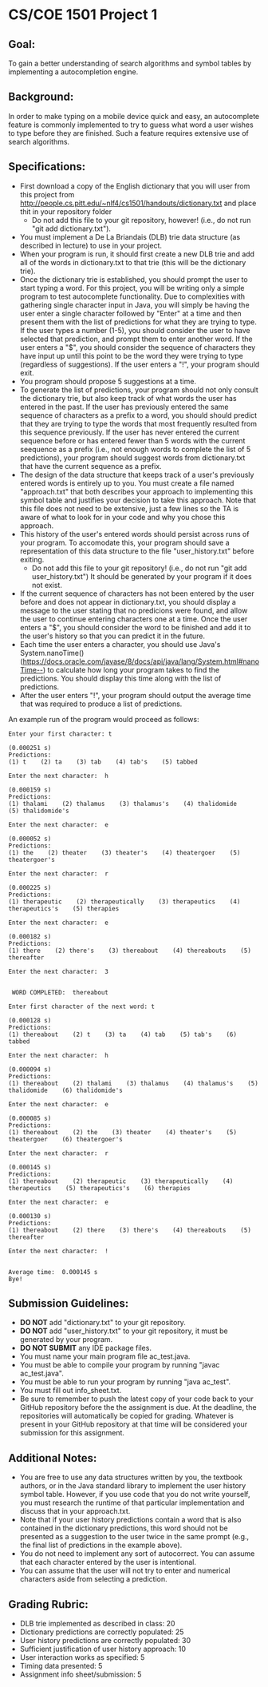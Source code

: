 # CS/COE 1501 Project 1

## Goal:
To gain a better understanding of search algorithms and symbol tables by
implementing a autocompletion engine.

## Background:
In order to make typing on a mobile device quick and easy, an autocomplete
feature is commonly implemented to try to guess what word a user wishes to type
before they are finished. Such a feature requires extensive use of search
algorithms.

## Specifications:
* First download a copy of the English dictionary that you will user from this 
  project from http://people.cs.pitt.edu/~nlf4/cs1501/handouts/dictionary.txt
  and place thit in your repository folder
	* Do not add this file to your git repository, however! (i.e., do not run
	  "git add dictionary.txt").
* You must implement a De La Briandais (DLB) trie data structure (as described
  in lecture) to use in your project.
* When your program is run, it should first create a new DLB trie and add all
  of the words in dictionary.txt to that trie (this will be the dictionary
  trie).
* Once the dictionary trie is established, you should prompt the user
  to start typing a word.  For this project, you will be writing only a simple
  program to test autocomplete functionality. Due to complexities with
  gathering single character input in Java, you will simply be having the
  user enter a single character followed by "Enter" at a time and then
  present them with the list of predictions for what they are trying to type.
  If the user types a number (1-5), you should consider the user to have selected
  that prediction, and prompt them to enter another word.  If the user enters a
  "$", you should consider the sequence of characters they have input up until this
  point to be the word they were trying to type (regardless of suggestions).  If 
  the user enters a "!", your program should exit.
* You program should propose 5 suggestions at a time.
* To generate the list of predictions, your program should not only consult
  the dictionary trie, but also keep track of what words the user has entered
  in the past. If the user has previously entered the same sequence of
  characters as a prefix to a word, you should should predict that they are 
  trying to type the words that most frequently resulted from this sequence
  previously. If the user has never entered the current sequence before or
  has entered fewer than 5 words with the current seequence as a prefix
  (i.e., not enough words to complete the list of 5 predictions), your program
  should suggest words from dictionary.txt that have the current sequence as a
  prefix.
* The design of the data structure that keeps track of a user's previously 
  entered words is entirely up to you. You must create a file named
  "approach.txt" that both describes your approach to implementing this symbol
  table and justifies your decision to take this approach.  Note that this file
  does not need to be extensive, just a few lines so the TA is aware of what to
  look for in your code and why you chose this approach.
* This history of the user's entered words should persist across runs of your
  program.  To accomodate this, your program should save a representation of
  this data structure to the file "user_history.txt" before exiting.
    * Do not add this file to your git repository! (i.e., do not run "git 
	  add user_history.txt")  It should be generated by your program
	  if it does not exist.
* If the current sequence of characters has not been entered by the user
  before and does not appear in dictionary.txt, you should display a 
  message to the user stating that no predicions were found, and allow
  the user to continue entering characters one at a time.  Once the user
  enters a "$", you should consider the word to be finished and add it
  to the user's history so that you can predict it in the future.
* Each time the user enters a character, you should use Java's
  System.nanoTime()
  (https://docs.oracle.com/javase/8/docs/api/java/lang/System.html#nanoTime--)
  to calculate how long your program takes to find the predictions. You should 
  display this time along with the list of predictions.
* After the user enters "!", your program should output the average time
  that was required to produce a list of predictions.

An example run of the program would proceed as follows:

```
Enter your first character: t

(0.000251 s)
Predictions:
(1) t    (2) ta    (3) tab    (4) tab's    (5) tabbed    

Enter the next character:  h               

(0.000159 s)
Predictions:
(1) thalami    (2) thalamus    (3) thalamus's    (4) thalidomide    (5) thalidomide's    

Enter the next character:  e

(0.000052 s)
Predictions:
(1) the    (2) theater    (3) theater's    (4) theatergoer    (5) theatergoer's    

Enter the next character:  r

(0.000225 s)
Predictions:
(1) therapeutic    (2) therapeutically    (3) therapeutics    (4) therapeutics's    (5) therapies    

Enter the next character:  e

(0.000182 s)
Predictions:
(1) there    (2) there's    (3) thereabout    (4) thereabouts    (5) thereafter    

Enter the next character:  3


 WORD COMPLETED:  thereabout

Enter first character of the next word: t

(0.000128 s)
Predictions:
(1) thereabout    (2) t    (3) ta    (4) tab    (5) tab's    (6) tabbed    

Enter the next character:  h

(0.000094 s)
Predictions:
(1) thereabout    (2) thalami    (3) thalamus    (4) thalamus's    (5) thalidomide    (6) thalidomide's    

Enter the next character:  e

(0.000085 s)
Predictions:
(1) thereabout    (2) the    (3) theater    (4) theater's    (5) theatergoer    (6) theatergoer's    

Enter the next character:  r

(0.000145 s)
Predictions:
(1) thereabout    (2) therapeutic    (3) therapeutically    (4) therapeutics    (5) therapeutics's    (6) therapies    

Enter the next character:  e

(0.000130 s)
Predictions:
(1) thereabout    (2) there    (3) there's    (4) thereabouts    (5) thereafter    

Enter the next character:  !


Average time:  0.000145 s
Bye!
```

## Submission Guidelines:
* **DO NOT** add "dictionary.txt" to your git repository.
* **DO NOT** add "user_history.txt" to your git repository, it must be
  generated by your program.
* **DO NOT SUBMIT** any IDE package files.
* You must name your main program file ac_test.java.
* You must be able to compile your program by running
  "javac ac_test.java".
* You must be able to run your program by running "java ac_test".
* You must fill out info_sheet.txt.
* Be sure to remember to push the latest copy of your code back to your GitHub
  repository before the the assignment is due.  At the deadline, the
  repositories will automatically be copied for grading.  Whatever is present
  in your GitHub repository at that time will be considered your submission for
  this assignment.

## Additional Notes:
* You are free to use any data structures written by you, the textbook authors,
  or in the Java standard library to implement the user history symbol table.
  However, if you use code that you do not write yourself, you must research
  the runtime of that particular implementation and discuss that in your
  approach.txt.
* Note that if your user history predictions contain a word that is also
  contained in the dictionary predictions, this word should not be presented
  as a suggestion to the user twice in the same prompt (e.g., the final list
  of predictions in the example above).
* You do not need to implement any sort of autocorrect.  You can assume
  that each character entered by the user is intentional.
* You can assume that the user will not try to enter and numerical characters
  aside from selecting a prediction.

## Grading Rubric:
* DLB trie implemented as described in class:  20
* Dictionary predictions are correctly populated:  25
* User history predictions are correctly populated:  30
* Sufficient justification of user history approach:  10
* User interaction works as specified:  5
* Timing data presented: 5
* Assignment info sheet/submission:  5
